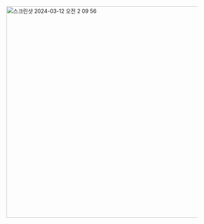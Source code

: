 

<img width="556" alt="스크린샷 2024-03-12 오전 2 09 56" src="https://github.com/jass-ss/object_prototype_homework/assets/89734122/dbe36297-f9f4-4f64-80a0-3bdb0986ac7e">
